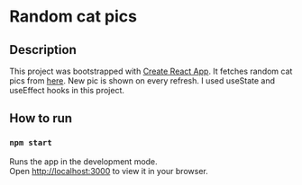 # Random cat pics

## Description

This project was bootstrapped with [Create React App](https://github.com/facebook/create-react-app). It fetches random cat pics from [here](https://thatcopy.pw/catapi/). New pic is shown on every refresh. I used useState and useEffect hooks in this project.


## How to run

### `npm start`

Runs the app in the development mode.\
Open [http://localhost:3000](http://localhost:3000) to view it in your browser.

 
